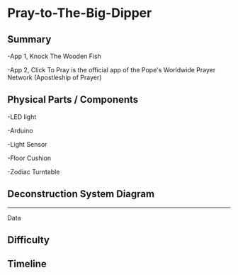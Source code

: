 # Pray-to-The-Big-Dipper

## Summary

-App 1, Knock The Wooden Fish

-App 2, Click To Pray is the official app of the Pope's Worldwide Prayer Network (Apostleship of Prayer)

## Physical Parts / Components

-LED light

-Arduino

-Light Sensor

-Floor Cushion

-Zodiac Turntable

## Deconstruction System Diagram

-----------------------------
Data

## Difficulty 

## Timeline


